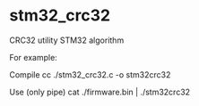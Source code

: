 # stm32_crc32
CRC32 utility STM32 algorithm

For example:

Compile
cc ./stm32_crc32.c -o stm32crc32

Use (only pipe)
cat ./firmware.bin | ./stm32crc32

